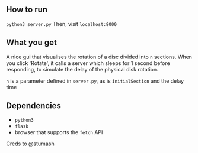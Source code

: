 ## How to run
`python3 server.py`
Then, visit `localhost:8000`

## What you get
A nice gui that visualises the rotation of a disc divided into `n` sections. When you click 'Rotate', it calls a server which sleeps for 1 second before responding, to simulate the delay of the physical disk rotation.

`n` is a parameter defined in `server.py`, as is `initialSection` and the delay time

## Dependencies
* `python3`
* `flask`
* browser that supports the `fetch` API

Creds to @stumash
